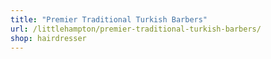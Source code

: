 ```yaml
---
title: "Premier Traditional Turkish Barbers"
url: /littlehampton/premier-traditional-turkish-barbers/
shop: hairdresser
---
```

